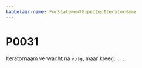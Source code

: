```yaml
---
babbelaar-name: ForStatementExpectedIteratorName
---
```

# P0031
Iteratornaam verwacht na `volg`, maar kreeg: `...`
